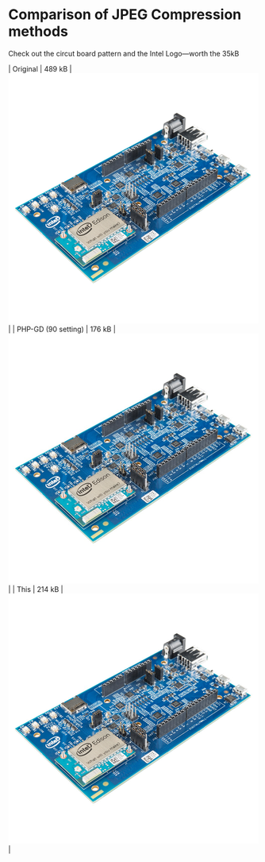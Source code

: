 Comparison of JPEG Compression methods
===

Check out the circut board pattern and the Intel Logo—worth the 35kB

| Original | 489 kB  | ![original](https://raw.githubusercontent.com/thcipriani/jpegphp/master/edison_board.jpg)  |
| PHP-GD (90 setting) | 176 kB | ![gd90](https://raw.githubusercontent.com/thcipriani/jpegphp/master/edison_board-gd90.jpg) |
| This | 214 kB | ![optimized](https://raw.githubusercontent.com/thcipriani/jpegphp/master/edison_board-optimized.jpg) |